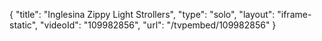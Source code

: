 {
    "title": "Inglesina Zippy Light Strollers",
    "type": "solo",
    "layout": "iframe-static",
    "videoId": "109982856",
    "url": "\/tvpembed\/109982856"
}
